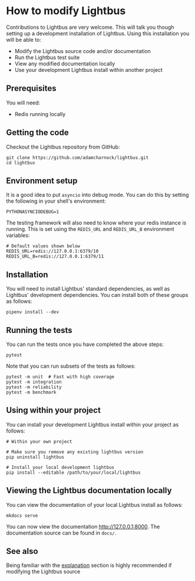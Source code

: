 # How to modify Lightbus

Contributions to Lightbus are very welcome. This will talk you though setting up a 
development installation of Lightbus. Using this installation you will be able to:

* Modify the Lightbus source code and/or documentation
* Run the Lightbus test suite
* View any modified documentation locally
* Use your development Lightbus install within another project 

## Prerequisites

You will need:

* Redis running locally

## Getting the code

Checkout the Lightbus repository from GitHub:

    git clone https://github.com/adamcharnock/lightbus.git
    cd lightbus

## Environment setup

It is a good idea to put `asyncio` into debug mode. You can do this by setting the following in 
your shell's environment:

    PYTHONASYNCIODEBUG=1 

The testing framework will also need to know where your redis instance is running.
This is set using the `REDIS_URL` and `REDIS_URL_B` environment variables:
    
    # Default values shown below
    REDIS_URL=redis://127.0.0.1:6379/10
    REDIS_URL_B=redis://127.0.0.1:6379/11

## Installation

You will need to install Lightbus' standard dependencies, as well as Lightbus' development 
dependencies. You can install both of these groups as follows:

    pipenv install --dev

## Running the tests

You can run the tests once you have completed the above steps:

    pytest

Note that you can run subsets of the tests as follows:

    pytest -m unit  # Fast with high coverage
    pytest -m integration
    pytest -m reliability
    pytest -m benchmark

## Using within your project

You can install your development Lightbus install within your 
project as follows:

    # Within your own project
    
    # Make sure you remove any existing lightbus version
    pip uninstall lightbus
    
    # Install your local development lightbus
    pip install --editable /path/to/your/local/lightbus

## Viewing the Lightbus documentation locally

You can view the documentation of your local Lightbus install as follows:

    mkdocs serve 

You can now view the documentation http://127.0.0.1:8000. 
The documentation source can be found in `docs/`.

## See also

Being familiar with the [explanation](../explanation/index.md) section is highly recommended 
if modifying the Lightbus source
